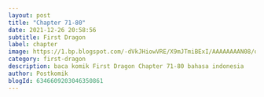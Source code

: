 ```yaml
---
layout: post 
title: "Chapter 71-80"
date: 2021-12-26 20:58:56
subtitle: First Dragon
label: chapter
image: https://1.bp.blogspot.com/-dVkJHiowVRE/X9mJTmiBExI/AAAAAAAAN08/qJtVagLbDr0p9Yvn00EtQsHCd6CTaqXSwCLcBGAsYHQ/s72-c/First-Dragon.jpg
category: first-dragon
description: baca komik First Dragon Chapter 71-80 bahasa indonesia 
author: Postkomik
blogId: 6346609203046350861
---
```

